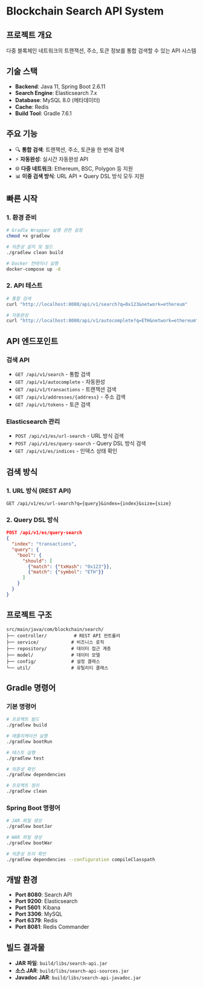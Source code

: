 # Blockchain Search API System

## 프로젝트 개요
다중 블록체인 네트워크의 트랜잭션, 주소, 토큰 정보를 통합 검색할 수 있는 API 시스템

## 기술 스택
- **Backend**: Java 11, Spring Boot 2.6.11
- **Search Engine**: Elasticsearch 7.x
- **Database**: MySQL 8.0 (메타데이터)
- **Cache**: Redis
- **Build Tool**: Gradle 7.6.1

## 주요 기능
- 🔍 **통합 검색**: 트랜잭션, 주소, 토큰을 한 번에 검색
- ⚡ **자동완성**: 실시간 자동완성 API
- 🌐 **다중 네트워크**: Ethereum, BSC, Polygon 등 지원
- 📊 **이중 검색 방식**: URL API + Query DSL 방식 모두 지원

## 빠른 시작

### 1. 환경 준비
```bash
# Gradle Wrapper 실행 권한 설정
chmod +x gradlew

# 의존성 설치 및 빌드
./gradlew clean build

# Docker 컨테이너 실행
docker-compose up -d
```

### 2. API 테스트
```bash
# 통합 검색
curl "http://localhost:8080/api/v1/search?q=0x123&network=ethereum"

# 자동완성
curl "http://localhost:8080/api/v1/autocomplete?q=ETH&network=ethereum"
```

## API 엔드포인트

### 검색 API
- `GET /api/v1/search` - 통합 검색
- `GET /api/v1/autocomplete` - 자동완성
- `GET /api/v1/transactions` - 트랜잭션 검색
- `GET /api/v1/addresses/{address}` - 주소 검색
- `GET /api/v1/tokens` - 토큰 검색

### Elasticsearch 관리
- `POST /api/v1/es/url-search` - URL 방식 검색
- `POST /api/v1/es/query-search` - Query DSL 방식 검색
- `GET /api/v1/es/indices` - 인덱스 상태 확인

## 검색 방식

### 1. URL 방식 (REST API)
```
GET /api/v1/es/url-search?q={query}&index={index}&size={size}
```

### 2. Query DSL 방식
```json
POST /api/v1/es/query-search
{
  "index": "transactions",
  "query": {
    "bool": {
      "should": [
        {"match": {"txHash": "0x123"}},
        {"match": {"symbol": "ETH"}}
      ]
    }
  }
}
```

## 프로젝트 구조
```
src/main/java/com/blockchain/search/
├── controller/          # REST API 컨트롤러
├── service/            # 비즈니스 로직
├── repository/         # 데이터 접근 계층
├── model/              # 데이터 모델
├── config/             # 설정 클래스
└── util/               # 유틸리티 클래스
```

## Gradle 명령어

### 기본 명령어
```bash
# 프로젝트 빌드
./gradlew build

# 애플리케이션 실행
./gradlew bootRun

# 테스트 실행
./gradlew test

# 의존성 확인
./gradlew dependencies

# 프로젝트 정리
./gradlew clean
```

### Spring Boot 명령어
```bash
# JAR 파일 생성
./gradlew bootJar

# WAR 파일 생성
./gradlew bootWar

# 의존성 트리 확인
./gradlew dependencies --configuration compileClasspath
```

## 개발 환경
- **Port 8080**: Search API
- **Port 9200**: Elasticsearch
- **Port 5601**: Kibana
- **Port 3306**: MySQL
- **Port 6379**: Redis
- **Port 8081**: Redis Commander

## 빌드 결과물
- **JAR 파일**: `build/libs/search-api.jar`
- **소스 JAR**: `build/libs/search-api-sources.jar`
- **Javadoc JAR**: `build/libs/search-api-javadoc.jar`
